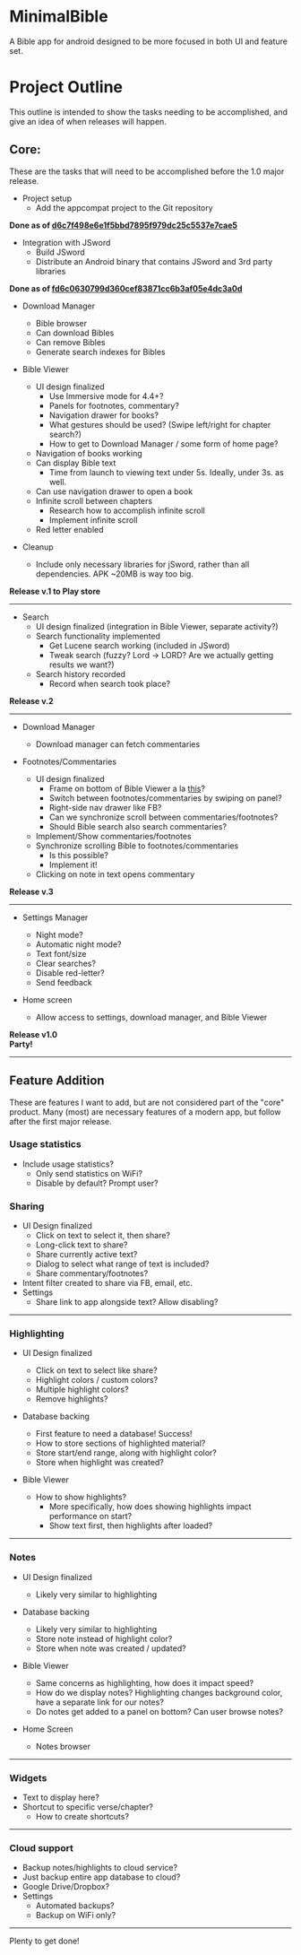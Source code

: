 MinimalBible
============

A Bible app for android designed to be more focused in both UI and feature set.

Project Outline
===============

This outline is intended to show the tasks needing to be accomplished, and give an idea of when releases will happen.

Core:
-----
These are the tasks that will need to be accomplished before the 1.0 major release.

* Project setup
	* Add the appcompat project to the Git repository
	
**Done as of [d6c7f498e6e1f5bbd7895f979dc25c5537e7cae5](https://github.com/DjBushido/MinimalBible/commit/d6c7f498e6e1f5bbd7895f979dc25c5537e7cae5)**

* Integration with JSword
    * Build JSword
    * Distribute an Android binary that contains JSword and 3rd party libraries
    
**Done as of [fd6c0630799d360cef83871cc6b3af05e4dc3a0d](https://github.com/DjBushido/MinimalBible/commit/fd6c0630799d360cef83871cc6b3af05e4dc3a0d)**

* Download Manager
    * Bible browser
    * Can download Bibles
    * Can remove Bibles
    * Generate search indexes for Bibles

* Bible Viewer
    * UI design finalized
         * Use Immersive mode for 4.4+?
         * Panels for footnotes, commentary?
         * Navigation drawer for books?
         * What gestures should be used? (Swipe left/right for chapter search?)
         * How to get to Download Manager / some form of home page?
    * Navigation of books working
    * Can display Bible text
        * Time from launch to viewing text under 5s. Ideally, under 3s. as well.
    * Can use navigation drawer to open a book
    * Infinite scroll between chapters
        * Research how to accomplish infinite scroll
        * Implement infinite scroll
    * Red letter enabled
    
* Cleanup
	* Include only necessary libraries for jSword, rather than all dependencies. APK ~20MB is way too big.

**Release v.1 to Play store**

* * *

* Search
    * UI design finalized (integration in Bible Viewer, separate activity?)
    * Search functionality implemented
        * Get Lucene search working (included in JSword)
        * Tweak search (fuzzy? Lord -> LORD? Are we actually getting results we want?)
    * Search history recorded
        * Record when search took place?

**Release v.2**

* * *

* Download Manager
    * Download manager can fetch commentaries

* Footnotes/Commentaries
    * UI design finalized
        * Frame on bottom of Bible Viewer a la [this](http://blog.neteril.org/blog/2013/10/10/framelayout-your-best-ui-friend/)?
        * Switch between footnotes/commentaries by swiping on panel?
        * Right-side nav drawer like FB?
        * Can we synchronize scroll between commentaries/footnotes?
        * Should Bible search also search commentaries?
    * Implement/Show commentaries/footnotes
    * Synchronize scrolling Bible to footnotes/commentaries
        * Is this possible?
        * Implement it!
    * Clicking on note in text opens commentary

**Release v.3**

* * *

* Settings Manager
    * Night mode?
    * Automatic night mode?
    * Text font/size
    * Clear searches?
    * Disable red-letter?
    * Send feedback

* Home screen
    * Allow access to settings, download manager, and Bible Viewer

**Release v1.0**  
**Party!**

* * *

Feature Addition
----------------

These are features I want to add, but are not considered part of the "core" product. Many (most) are necessary features of a modern app, but follow after the first major release.

### Usage statistics
* Include usage statistics?
    * Only send statistics on WiFi?
    * Disable by default? Prompt user?

### Sharing
* UI Design finalized
    * Click on text to select it, then share?
    * Long-click text to share?
    * Share currently active text?
    * Dialog to select what range of text is included?
    * Share commentary/footnotes?
* Intent filter created to share via FB, email, etc.
* Settings
    * Share link to app alongside text? Allow disabling?

* * *

### Highlighting
* UI Design finalized
    * Click on text to select like share?
    * Highlight colors / custom colors?
    * Multiple highlight colors?
    * Remove highlights?

* Database backing
    * First feature to need a database! Success!
    * How to store sections of highlighted material?
    * Store start/end range, along with highlight color?
    * Store when highlight was created?

* Bible Viewer
    * How to show highlights?
        * More specifically, how does showing highlights impact performance on start?
        * Show text first, then highlights after loaded?

* * *

### Notes
* UI Design finalized
    * Likely very similar to highlighting

* Database backing
    * Likely very similar to highlighting
    * Store note instead of highlight color?
    * Store when note was created / updated?

* Bible Viewer
    * Same concerns as highlighting, how does it impact speed?
    * How do we display notes? Highlighting changes background color, have a separate link for our notes?
    * Do notes get added to a panel on bottom? Can user browse notes?

* Home Screen
    * Notes browser

* * *

### Widgets

* Text to display here?
* Shortcut to specific verse/chapter?
    * How to create shortcuts?
    
* * *

### Cloud support

* Backup notes/highlights to cloud service?
* Just backup entire app database to cloud?
* Google Drive/Dropbox?
* Settings
	* Automated backups?
	* Backup on WiFi only?
	
* * *

Plenty to get done!
